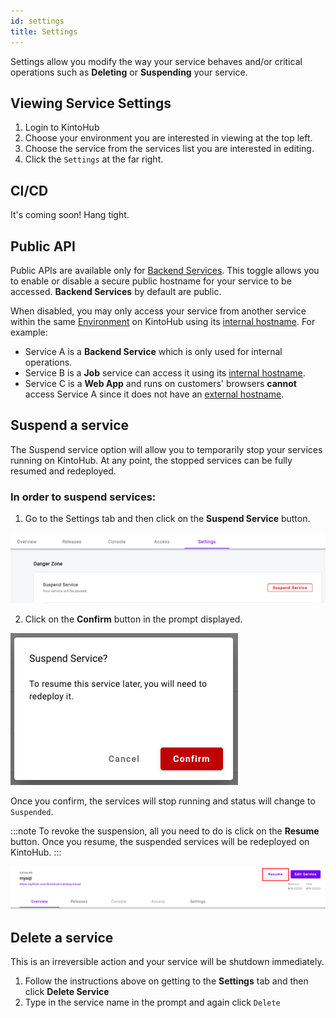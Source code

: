 ```yaml
---
id: settings
title: Settings
---
```


Settings allow you modify the way your service behaves and/or critical operations such as **Deleting** or **Suspending** your service.

## Viewing Service Settings

1. Login to KintoHub
2. Choose your environment you are interested in viewing at the top left.
3. Choose the service from the services list you are interested in editing.
4. Click the `Settings` at the far right.

## CI/CD

It's coming soon! Hang tight.

## Public API

Public APIs are available only for [Backend Services](../service-types/types-backend-api.md).
This toggle allows you to enable or disable a secure public hostname for your service to be accessed.
**Backend Services** by default are public.

When disabled, you may only access your service from another service within the same [Environment](anatomy-environment.md) on KintoHub using its [internal hostname](anatomy-access.md#how-it-works).
For example:

* Service A is a **Backend Service** which is only used for internal operations.
* Service B is a **Job** service can access it using its [internal hostname](anatomy-access.md#how-it-works).
* Service C is a **Web App** and runs on customers' browsers **cannot** access Service A since it does not have an [external hostname](anatomy-access.md#how-it-works).

## Suspend a service

The Suspend service option will allow you to temporarily stop your services running on KintoHub. At any point, the stopped services can be fully resumed and redeployed.

### In order to suspend services:
1. Go to the Settings tab and then click on the **Suspend Service** button.

![Suspend Service](/img/anatomy/suspend-service.png)

2. Click on the **Confirm** button in the prompt displayed.

![Confirm suspend](/img/anatomy/confirm-suspend-service.png)

Once you confirm, the services will stop running and status will change to `Suspended`.

:::note
To revoke the suspension, all you need to do is click on the __Resume__ button. Once you resume, the suspended services will be redeployed on KintoHub.
:::

![Resume](/img/anatomy/resume.png)

## Delete a service

This is an irreversible action and your service will be shutdown immediately.

1. Follow the instructions above on getting to the **Settings** tab and then click **Delete Service**
2. Type in the service name in the prompt and again click `Delete`
